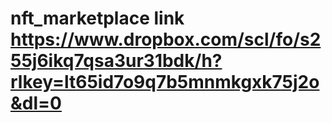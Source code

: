 # nft_marketplace link https://www.dropbox.com/scl/fo/s255j6ikq7qsa3ur31bdk/h?rlkey=lt65id7o9q7b5mnmkgxk75j2o&dl=0
